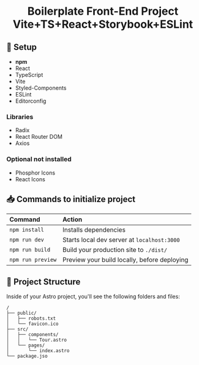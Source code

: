 <h1 align='center'>
    Boilerplate Front-End Project Vite+TS+React+Storybook+ESLint
</h1>

## 🚀 Setup

- **npm**
- React
- TypeScript
- Vite
- Styled-Components
- ESLint
- Editorconfig

### Libraries

- Radix
- React Router DOM
- Axios

### Optional not installed

- Phosphor Icons
- React Icons

## 📥 Commands to initialize project
| Command           | Action                                       |
|:----------------  |:-------------------------------------------- |
| `npm install`     | Installs dependencies                        |
| `npm run dev`     | Starts local dev server at `localhost:3000`  |
| `npm run build`   | Build your production site to `./dist/`      |
| `npm run preview` | Preview your build locally, before deploying |


## 🚀 Project Structure

Inside of your Astro project, you'll see the following folders and files:

```
/
├── public/
│   ├── robots.txt
│   └── favicon.ico
├── src/
│   ├── components/
│   │   └── Tour.astro
│   └── pages/
│       └── index.astro
└── package.jso
